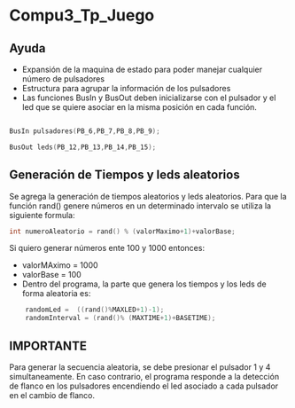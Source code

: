 # Compu3_Tp_Juego
## Ayuda

- Expansión de la maquina de estado para poder manejar cualquier número de pulsadores
- Estructura para agrupar la información de los pulsadores
- Las funciones BusIn y BusOut deben inicializarse con el pulsador y el led que se quiere asociar en la misma posición en cada función.
```c++

BusIn pulsadores(PB_6,PB_7,PB_8,PB_9);

BusOut leds(PB_12,PB_13,PB_14,PB_15);

```
## Generación de Tiempos y leds aleatorios

Se agrega la generación de tiempos aleatorios y leds aleatorios. Para que la función rand() genere números en un determinado intervalo se utiliza la siguiente formula:
```c
int numeroAleatorio = rand() % (valorMaximo+1)+valorBase;
```
Si quiero generar números ente 100 y 1000 entonces:
- valorMAximo = 1000
- valorBase = 100
- Dentro del programa, la parte que genera los tiempos y los leds de forma aleatoria es:
```c
    randomLed =  ((rand()%MAXLED+1)-1);
    randomInterval = (rand()% (MAXTIME+1)+BASETIME);
```
## IMPORTANTE
Para generar la secuencia aleatoria, se debe presionar el pulsador 1 y 4 simultaneamente. En caso contrario, el programa responde a la detección de flanco en los pulsadores encendiendo el led asociado a cada pulsador en el cambio de flanco.